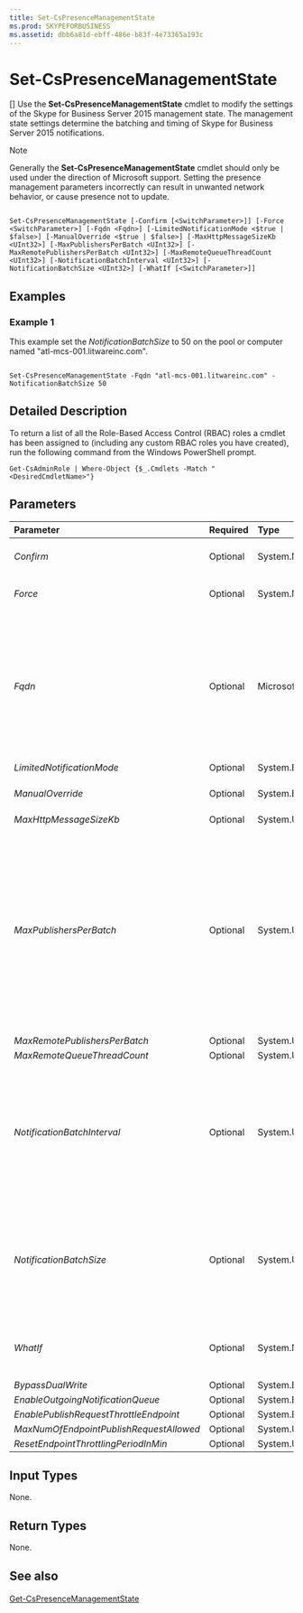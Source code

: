 ```yaml
---
title: Set-CsPresenceManagementState
ms.prod: SKYPEFORBUSINESS
ms.assetid: dbb6a81d-ebff-486e-b83f-4e73365a193c
---
```



# Set-CsPresenceManagementState
[]
Use the **Set-CsPresenceManagementState** cmdlet to modify the settings of the Skype for Business Server 2015 management state. The management state settings determine the batching and timing of Skype for Business Server 2015 notifications.
  
    
    


> [!NOTE]
> Generally the **Set-CsPresenceManagementState** cmdlet should only be used under the direction of Microsoft support. Setting the presence management parameters incorrectly can result in unwanted network behavior, or cause presence not to update.
  
    
    


```

Set-CsPresenceManagementState [-Confirm [<SwitchParameter>]] [-Force <SwitchParameter>] [-Fqdn <Fqdn>] [-LimitedNotificationMode <$true | $false>] [-ManualOverride <$true | $false>] [-MaxHttpMessageSizeKb <UInt32>] [-MaxPublishersPerBatch <UInt32>] [-MaxRemotePublishersPerBatch <UInt32>] [-MaxRemoteQueueThreadCount <UInt32>] [-NotificationBatchInterval <UInt32>] [-NotificationBatchSize <UInt32>] [-WhatIf [<SwitchParameter>]]

```


## Examples
<a name="Examples"> </a>


### Example 1

This example set the  _NotificationBatchSize_ to 50 on the pool or computer named "atl-mcs-001.litwareinc.com".
  
    
    

```

Set-CsPresenceManagementState -Fqdn "atl-mcs-001.litwareinc.com" -NotificationBatchSize 50
```


## Detailed Description
<a name="DetailedDescription"> </a>

To return a list of all the Role-Based Access Control (RBAC) roles a cmdlet has been assigned to (including any custom RBAC roles you have created), run the following command from the Windows PowerShell prompt.
  
    
    

```
Get-CsAdminRole | Where-Object {$_.Cmdlets -Match "<DesiredCmdletName>"}
```


## Parameters
<a name="DetailedDescription"> </a>



|**Parameter**|**Required**|**Type**|**Description**|
|:-----|:-----|:-----|:-----|
| _Confirm_ <br/> |Optional  <br/> |System.Management.Automation.SwitchParameter  <br/> |Prompts you for confirmation before executing the command.  <br/> |
| _Force_ <br/> |Optional  <br/> |System.Management.Automation.SwitchParameter  <br/> |The  _Force_ parameter is not implemented for this cmdlet. <br/> |
| _Fqdn_ <br/> |Optional  <br/> |Microsoft.Rtc.Management.Deploy.Fqdn  <br/> |Specifies the computer or pool to modify. The computer or pool should be referenced by using its fully qualified domain name (FQDN). For example:  `-Fqdn "atl-mcs-001.litwareinc.com"`. If  _FQDN_ is not specified, the settings for the local machine will be modified. <br/> |
| _LimitedNotificationMode_ <br/> |Optional  <br/> |System.Boolean  <br/> |PARAMVALUE: $true | $false  <br/> |
| _ManualOverride_ <br/> |Optional  <br/> |System.Boolean  <br/> |This parameter is reserved for internal Microsoft use.  <br/> |
| _MaxHttpMessageSizeKb_ <br/> |Optional  <br/> |System.UInt32  <br/> |PARAMVALUE: UInt32  <br/> |
| _MaxPublishersPerBatch_ <br/> |Optional  <br/> |System.UInt32  <br/> |Specifies a general guideline for the number of publishers that are collected before notifications are sent. Reducing the  _MaxPublishersPerBatch_ value reduces database pressure at the expense of longer notification wait time after publishing. Increasing this value reduces notification wait times during periods of high volume, but increases database and network traffic. <br/> |
| _MaxRemotePublishersPerBatch_ <br/> |Optional  <br/> |System.UInt32  <br/> |PARAMVALUE: UInt32  <br/> |
| _MaxRemoteQueueThreadCount_ <br/> |Optional  <br/> |System.UInt32  <br/> |PARAMVALUE: UInt32  <br/> |
| _NotificationBatchInterval_ <br/> |Optional  <br/> |System.UInt32  <br/> |Specifies the time in seconds between notification batches. Reducing the  _NotificationBatchInterval_ value increases database and network traffic but improves notification wait times. Increasing the value increases notification wait times. <br/> |
| _NotificationBatchSize_ <br/> |Optional  <br/> |System.UInt32  <br/> |Specifies the maximum number of messages to send in one batch notification. This parameters should only be changed if messages are exceeding a maximum message size parameter in your organization.  <br/> |
| _WhatIf_ <br/> |Optional  <br/> |System.Management.Automation.SwitchParameter  <br/> |Describes what would happen if you executed the command without actually executing the command.  <br/> |
| _BypassDualWrite_ <br/> |Optional  <br/> |System.Boolean  <br/> |PARAMVALUE: $true | $false  <br/> |
| _EnableOutgoingNotificationQueue_ <br/> |Optional  <br/> |System.Boolean  <br/> |PARAMVALUE: $true | $false  <br/> |
| _EnablePublishRequestThrottleEndpoint_ <br/> |Optional  <br/> |System.Boolean  <br/> |PARAMVALUE: $true | $false  <br/> |
| _MaxNumOfEndpointPublishRequestAllowed_ <br/> |Optional  <br/> |System.UInt32  <br/> |PARAMVALUE: UInt32  <br/> |
| _ResetEndpointThrottlingPeriodInMin_ <br/> |Optional  <br/> |System.UInt32  <br/> |PARAMVALUE: UInt32  <br/> |
   

## Input Types
<a name="InputTypes"> </a>

None.
  
    
    

## Return Types
<a name="ReturnTypes"> </a>

None.
  
    
    

## See also
<a name="ReturnTypes"> </a>


#### 


  
    
    
 [Get-CsPresenceManagementState](get-cspresencemanagementstate.md)
